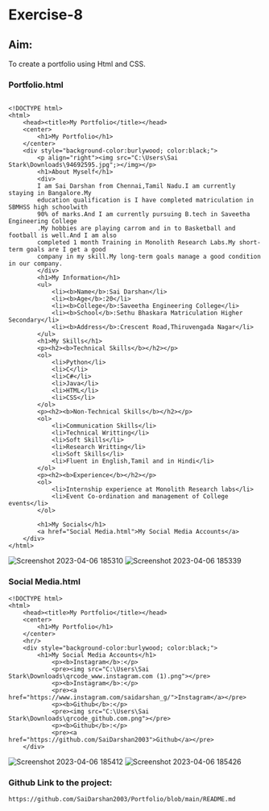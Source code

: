 
# Exercise-8

## Aim:

To create a portfolio using Html and CSS.

### Portfolio.html
```

<!DOCTYPE html>
<html>
    <head><title>My Portfolio</title></head>
    <center>
        <h1>My Portfolio</h1>
    </center>  
    <div style="background-color:burlywood; color:black;">
        <p align="right"><img src="C:\Users\Sai Stark\Downloads\94692595.jpg";></img></p>
        <h1>About Myself</h1>
        <div>
        I am Sai Darshan from Chennai,Tamil Nadu.I am currently staying in Bangalore.My 
        education qualification is I have completed matriculation in SBMHSS high schoolwith 
        90% of marks.And I am currently pursuing B.tech in Saveetha Engineering College
        .My hobbies are playing carrom and in to Basketball and football is well.And I am also 
        completed 1 month Training in Monolith Research Labs.My short-term goals are I get a good 
        company in my skill.My long-term goals manage a good condition in our company.
        </div>
        <h1>My Information</h1>
        <ul>
            <li><b>Name</b>:Sai Darshan</li>
            <li><b>Age</b>:20</li>
            <li><b>College</b>:Saveetha Engineering College</li>
            <li><b>School</b>:Sethu Bhaskara Matriculation Higher Secondary</li>
            <li><b>Address</b>:Crescent Road,Thiruvengada Nagar</li>
        </ul>
        <h1>My Skills</h1>
        <p><h2><b>Technical Skills</b></h2></p>
        <ol>
            <li>Python</li>
            <li>C</li>
            <li>C#</li>
            <li>Java</li>
            <li>HTML</li>
            <li>CSS</li>
        </ol>
        <p><h2><b>Non-Technical Skills</b></h2></p>
        <ol>
            <li>Communication Skills</li>
            <li>Technical Writting</li>
            <li>Soft Skills</li>
            <li>Research Writting</li>
            <li>Soft Skills</li>
            <li>Fluent in English,Tamil and in Hindi</li>
        </ol>
        <p><h2><b>Experience</b></h2></p>
        <ol>
            <li>Internship experience at Monolith Research labs</li>
            <li>Event Co-ordination and management of College events</li>
        </ol>

        <h1>My Socials</h1>
        <a href="Social Media.html">My Social Media Accounts</a>
    </div>
</html>

```
![Screenshot 2023-04-06 185310](https://user-images.githubusercontent.com/94692595/230391844-e5eb6a1d-03d0-4723-9543-3c4baecd7791.png)
![Screenshot 2023-04-06 185339](https://user-images.githubusercontent.com/94692595/230391873-deab3c13-f913-49c7-9b0f-3a966aacf7fd.png)


### Social Media.html
```
<!DOCTYPE html>
<html>
    <head><title>My Portfolio</title></head>
    <center>
        <h1>My Portfolio</h1>
    </center>  
    <hr/> 
    <div style="background-color:burlywood; color:black;">
        <h1>My Social Media Accounts</h1>
            <p><b>Instagram</b>:</p>
            <pre><img src="C:\Users\Sai Stark\Downloads\qrcode_www.instagram.com (1).png"></pre>
            <p><b>Instagram</b>:</p>
            <pre><a href="https://www.instagram.com/saidarshan_g/">Instagram</a></pre>
            <p><b>Github</b>:</p>
            <pre><img src="C:\Users\Sai Stark\Downloads\qrcode_github.com.png"></pre>
            <p><b>Github</b>:</p>
            <pre><a href="https://github.com/SaiDarshan2003">Github</a></pre>
    </div>
```
![Screenshot 2023-04-06 185412](https://user-images.githubusercontent.com/94692595/230391907-05a1b33a-8b3a-4c40-a26a-aa2a7a4ddfb9.png)
![Screenshot 2023-04-06 185426](https://user-images.githubusercontent.com/94692595/230391929-8616b44f-0148-48d6-a866-e522e9f9322d.png)

### Github Link to the project:
```
https://github.com/SaiDarshan2003/Portfolio/blob/main/README.md
```
